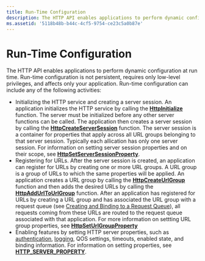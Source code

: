 ```yaml
---
title: Run-Time Configuration
description: The HTTP API enables applications to perform dynamic configuration at run time.
ms.assetid: '5118b48b-b44c-4cf5-9754-ce23c5a0b87e'
---
```


# Run-Time Configuration

The HTTP API enables applications to perform dynamic configuration at run time. Run-time configuration is not persistent, requires only low-level privileges, and affects only your application. Run-time configuration can include any of the following activities:

-   Initializing the HTTP service and creating a server session. An application initializes the HTTP service by calling the [**HttpInitialize**](httpinitialize.md) function. The server must be initialized before any other server functions can be called. The application then creates a server session by calling the [**HttpCreateServerSession**](httpcreateserversession.md) function. The server session is a container for properties that apply across all URL groups belonging to that server session. Typically each allication has only one server session. For information on setting server session properties and on their scope, see [**HttpSetServerSessionProperty**](httpsetserversessionproperty.md).
-   Registering for URLs. After the server session is created, an application can register for URLs by creating one or more URL groups. A URL group is a group of URLs to which the same properties will be applied. An application creates a URL group by calling the [**HttpCreateUrlGroup**](httpcreateurlgroup.md) function and then adds the desired URLs by calling the [**HttpAddUrlToUrlGroup**](httpaddurltourlgroup.md) function. After an application has registered for URLs by creating a URL group and has associated the URL group with a request queue (see [Creating and Binding to a Request Queue](creating-and-binding-to-a-request-queue.md)), all requests coming from these URLs are routed to the request queue associated with that application. For more information on settting URL group properties, see [**HttpSetUrlGroupProperty**](httpseturlgroupproperty.md)
-   Enabling features by setting HTTP server properties, such as [authentication](authentication-in-http-version-2-0.md), [logging](server-side-logging-in-http-version-2-0.md), QOS settings, timeouts, enabled state, and binding information. For information on setting properties, see [**HTTP\_SERVER\_PROPERTY**](http-server-property.md).

 

 




